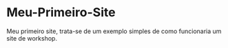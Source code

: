 # Meu-Primeiro-Site
Meu primeiro site, trata-se de um exemplo simples de como funcionaria um site de workshop.
